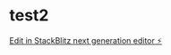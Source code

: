 # test2

[Edit in StackBlitz next generation editor ⚡️](https://stackblitz.com/~/github.com/quincysting911/test2)